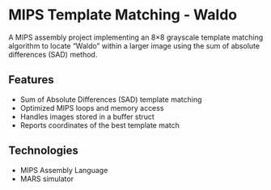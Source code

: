 # MIPS Template Matching - Waldo

A MIPS assembly project implementing an 8×8 grayscale template matching algorithm to locate “Waldo” within a larger image using the sum of absolute differences (SAD) method.

## Features
- Sum of Absolute Differences (SAD) template matching
- Optimized MIPS loops and memory access
- Handles images stored in a buffer struct
- Reports coordinates of the best template match

## Technologies
- MIPS Assembly Language
- MARS simulator
